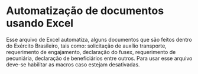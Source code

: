 # Automatização de documentos usando Excel
Esse arquivo de Excel automatiza, alguns documentos que são feitos dentro do Exército Brasileiro, tais como: solicitação de auxílio transporte, requerimento de engajamento, declaração do fusex, requerimento de pecuniária, declaração de beneficiários entre outros.
Para usar esse arquivo deve-se habilitar as macros caso estejam desativadas.
